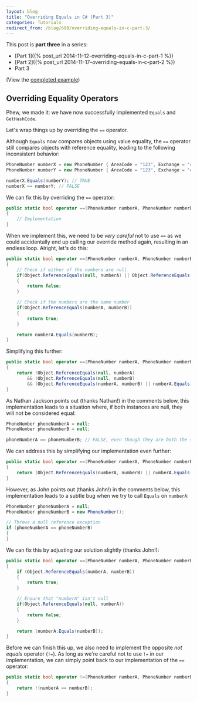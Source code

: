 ```yaml
---
layout: blog
title: "Overriding Equals in C# (Part 3)"
categories: Tutorials
redirect_from: /blog/698/overriding-equals-in-c-part-3/
---
```


This post is **part three** in a series:

- [Part 1]({% post_url 2014-11-12-overriding-equals-in-c-part-1 %})
- [Part 2]({% post_url 2014-11-17-overriding-equals-in-c-part-2 %})
- Part 3

(View the [completed example](https://github.com/loganfranken/overriding-equals-in-c-sharp/blob/master/OverridingEquals/PhoneNumber.cs))

## Overriding Equality Operators

Phew, we made it: we have now successfully implemented `Equals` and `GetHashCode`.

Let's wrap things up by overriding the `==` operator.

Although `Equals` now compares objects using value equality, the `==` operator still compares objects with reference equality, leading to the following inconsistent behavior:

```csharp
PhoneNumber numberX = new PhoneNumber { AreaCode = "123", Exchange = "456", SubscriberNumber = "7890" };
PhoneNumber numberY = new PhoneNumber { AreaCode = "123", Exchange = "456", SubscriberNumber = "7890" };

numberX.Equals(numberY); // TRUE
numberX == numberY; // FALSE
```

We can fix this by overriding the `==` operator:

```csharp
public static bool operator ==(PhoneNumber numberA, PhoneNumber numberB)
{
    // Implementation
}
```

When we implement this, we need to be _very careful_ not to use `==` as we could accidentally end up calling our override method again, resulting in an endless loop. Alright, let's do this:

```csharp
public static bool operator ==(PhoneNumber numberA, PhoneNumber numberB)
{
    // Check if either of the numbers are null
    if(Object.ReferenceEquals(null, numberA) || Object.ReferenceEquals(null, numberB))
    {
        return false;
    }

    // Check if the numbers are the same number
    if(Object.ReferenceEquals(numberA, numberB))
    {
        return true;
    }

    return numberA.Equals(numberB);
}
```

Simplifying this further:

```csharp
public static bool operator ==(PhoneNumber numberA, PhoneNumber numberB)
{
    return !Object.ReferenceEquals(null, numberA)
        && !Object.ReferenceEquals(null, numberB)
        && (Object.ReferenceEquals(numberA, numberB) || numberA.Equals(numberB));
}
```

As Nathan Jackson points out (thanks Nathan!) in the comments below, this implementation leads to a situation where, if both instances are null, they will not be considered equal:

```csharp
PhoneNumber phoneNumberA = null;
PhoneNumber phoneNumberB = null;

phoneNumberA == phoneNumberB; // FALSE, even though they are both the same value (null)
```

We can address this by simplifying our implementation even further:

```csharp
public static bool operator ==(PhoneNumber numberA, PhoneNumber numberB)
{
    return (Object.ReferenceEquals(numberA, numberB) || numberA.Equals(numberB));
}
```

However, as John points out (thanks John!) in the comments below, this implementation leads to a subtle bug when we try to call `Equals` on `numberA`:

```csharp
PhoneNumber phoneNumberA = null;
PhoneNumber phoneNumberB = new PhoneNumber();

// Throws a null reference exception
if (phoneNumberA == phoneNumberB)
{
}
```

We can fix this by adjusting our solution slightly (thanks John!):

```csharp
public static bool operator ==(PhoneNumber numberA, PhoneNumber numberB)
{
    if (Object.ReferenceEquals(numberA, numberB))
    {
        return true;
    }

    // Ensure that "numberA" isn't null
    if(Object.ReferenceEquals(null, numberA))
    {
        return false;
    }

    return (numberA.Equals(numberB));
}
```

Before we can finish this up, we also need to implement the opposite _not equals_ operator (`!=`). As long as we're careful not to use `!=` in our implementation, we can simply point back to our implementation of the `==` operator:

```csharp
public static bool operator !=(PhoneNumber numberA, PhoneNumber numberB)
{
    return !(numberA == numberB);
}
```

